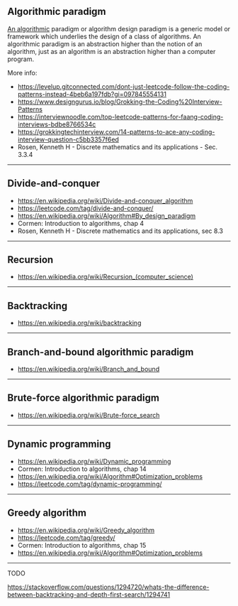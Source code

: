 ## Algorithmic paradigm

[An algorithmic][1] paradigm or algorithm design paradigm is a generic model or framework which underlies the design of a class of algorithms. An algorithmic paradigm is an abstraction higher than the notion of an algorithm, just as an algorithm is an abstraction higher than a computer program.

More info:

- https://levelup.gitconnected.com/dont-just-leetcode-follow-the-coding-patterns-instead-4beb6a197fdb?gi=097845554131
- https://www.designgurus.io/blog/Grokking-the-Coding%20Interview-Patterns
- https://interviewnoodle.com/top-leetcode-patterns-for-faang-coding-interviews-bdbe8766534c
- https://grokkingtechinterview.com/14-patterns-to-ace-any-coding-interview-question-c5bb3357f6ed
- Rosen, Kenneth H - Discrete mathematics and its applications - Sec. 3.3.4

---

## Divide-and-conquer

- https://en.wikipedia.org/wiki/Divide-and-conquer_algorithm
- https://leetcode.com/tag/divide-and-conquer/
- https://en.wikipedia.org/wiki/Algorithm#By_design_paradigm
- Cormen: Introduction to algorithms, chap 4
- Rosen, Kenneth H - Discrete mathematics and its applications, sec 8.3

---

## Recursion

- https://en.wikipedia.org/wiki/Recursion_(computer_science)

[1]: https://en.wikipedia.org/wiki/Algorithmic_paradigm


---

## Backtracking

- https://en.wikipedia.org/wiki/backtracking

---

## Branch-and-bound algorithmic paradigm

- https://en.wikipedia.org/wiki/Branch_and_bound

---

## Brute-force algorithmic paradigm

- https://en.wikipedia.org/wiki/Brute-force_search

---

## Dynamic programming

- https://en.wikipedia.org/wiki/Dynamic_programming
- Cormen: Introduction to algorithms, chap 14
- https://en.wikipedia.org/wiki/Algorithm#Optimization_problems
- https://leetcode.com/tag/dynamic-programming/

---

## Greedy algorithm

- https://en.wikipedia.org/wiki/Greedy_algorithm
- https://leetcode.com/tag/greedy/
- Cormen: Introduction to algorithms, chap 15
- https://en.wikipedia.org/wiki/Algorithm#Optimization_problems


---

 TODO

https://stackoverflow.com/questions/1294720/whats-the-difference-between-backtracking-and-depth-first-search/1294741
